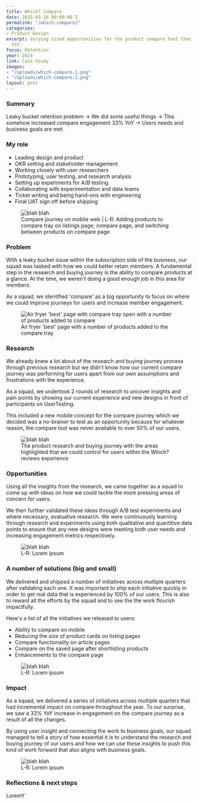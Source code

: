 ```yaml
---
title: Which? Compare
date: 2025-03-16 00:00:00 Z
permalink: "/which-compare/"
categories:
- Product Design
excerpt: Varying sized opportunities for the product compare tool that increased engagement
  YoY.
focus: Retention
year: 2024
link: Case Study
images:
- "/uploads/which-compare-1.png"
- "/uploads/which-compare-2.png"
layout: post
---
```


### Summary

Leaky bucket retention problem → We did some useful things → This somehow increased compare engagement 33% YoY → Users needs and business goals are met

### My role
- Leading design and product
- OKR setting and stakeholder management
- Working closely with user researchers
- Prototyping, user testing, and research analysis
- Setting up experiments for A/B testing
- Collaborating with experimentation and data teams
- Ticket writing and being hand-ons with engineering
- Final UAT sign off before shipping


<figure>
    <img src="/uploads/which-compare-2.png" alt="blah blah">
     <figcaption>Compare journey on mobile web | L-R: Adding products to compare tray on listings page, compare page, and switching between products on compare page</figcaption>
</figure>

### Problem

With a leaky bucket issue within the subscription side of the business, our squad was tasked with how we could better retain members. A fundamental step in the research and buying journey is the ability to compare products at a glance. At the time, we weren't doing a good enough job in this area for members. 

As a squad, we identified 'compare' as a big opportunity to focus on where we could improve journeys for users and increase member engagement.

<figure>
    <img src="/uploads/which-compare-3.png" alt="Air fryer 'best' page with compare tray open with a number of products added to compare">
     <figcaption>Air fryer 'best' page with a number of products added to the compare tray</figcaption>
</figure>

### Research

We already knew a lot about of the research and buying journey process through previous research but we didn’t know how our current compare journey was performing for users apart from our own assumptions and frustrations with the experience.

As a squad, we undertook 2 rounds of research to uncover insights and pain points by showing our current experience and new designs in front of participants on UserTesting.

This included a new mobile concept for the compare journey which we decided was a no-brainer to test as an opportunity because for whatever reason, the compare tool was never available to over 50% of our users.

<figure>
    <img src="/uploads/which-compare-4.png" alt="blah blah">
     <figcaption>The product research and buying journey with the areas highlighted that we could control for users within the Which? reviews experience</figcaption>
</figure>

### Opportunities

Using all the insights from the research, we came together as a squad to come up with ideas on how we could tackle the more pressing areas of concern for users. 

We then further validated these ideas through A/B test experiments and where necessary, evaluative research. We were continuously learning through research and experiments using both qualitative and quantitive data points to ensure that any new designs were meeting both user needs and increasing engagement metrics respectively.

<figure>
    <img src="/uploads/which-compare-2.png" alt="blah blah">
     <figcaption>L-R: Lorem ipsum</figcaption>
</figure>

### A number of solutions (big and small)

We delivered and shipped a number of initiatives across multiple quarters after validating each one. It was important to ship each initiative quickly in order to get real data that is experienced by 100% of our users. This is also to reward all the efforts by the squad and to see the the work flourish impactfully.

Here's a list of all the initiatives we released to users:
- Ability to compare on mobile
- Reducing the size of product cards on listing pages
- Compare functionality on article pages
- Compare on the saved page after shortlisting products
- Enhancements to the compare page

<figure>
    <img src="/uploads/which-compare-2.png" alt="blah blah">
     <figcaption>L-R: Lorem ipsum</figcaption>
</figure>

### Impact

As a squad, we delivered a series of initiatives across multiple quarters that had incremental impact on compare throughout the year. To our surprise, we saw a 33% YoY increase in engagement on the compare journey as a result of all the changes.

By using user insight and connecting the work to business goals, our squad managed to tell a story of how essential it is to understand the research and buying journey of our users and how we can use these insights to push this kind of work forward that also aligns with business goals.

<figure>
    <img src="/uploads/which-compare-2.png" alt="blah blah">
     <figcaption>L-R: Lorem ipsum</figcaption>
</figure>

### Reflections & next steps

LoremY